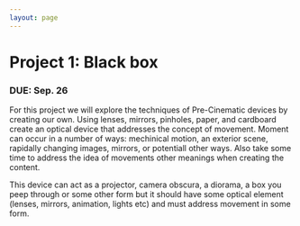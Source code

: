 ```yaml
---
layout: page
---
```


# Project 1: Black box

### DUE: Sep. 26

For this project we will explore the techniques of Pre-Cinematic devices by creating our own. Using lenses, mirrors, pinholes, paper, and cardboard create an optical device that addresses the concept of movement. Moment can occur in a number of ways: mechinical motion, an exterior scene, rapidally changing images, mirrors, or potentiall other ways. Also take some time to address the idea of movements other meanings when creating the content.

This device can act as a projector, camera obscura, a diorama, a box you peep through or some other form but it should have some optical element (lenses, mirrors, animation, lights etc) and must address movement in some form.